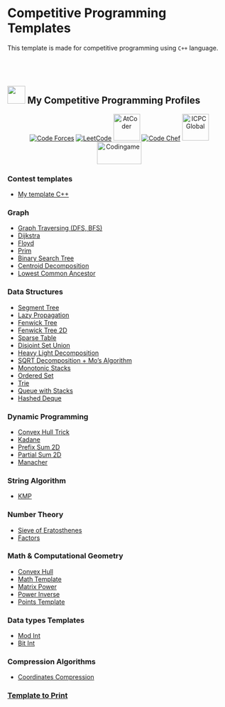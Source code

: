 # Competitive Programming Templates

This template is made for competitive programming using `C++` language.

<br><br>


## <picture> <img src="https://github.com/7oSkaaa/7oSkaaa/blob/main/Images/competitive_programming_profile.png?raw=true" width=40> </picture> My Competitive Programming Profiles

<p align="center">
  <a href="https://codeforces.com/profile/7oSkaaa"><img src="https://img.icons8.com/external-tal-revivo-shadow-tal-revivo/50/000000/external-codeforces-programming-competitions-and-contests-programming-community-logo-shadow-tal-revivo.png" alt="Code Forces"/></a>
	<a href="https://leetcode.com/7oSkaa/"><img src="https://img.icons8.com/external-tal-revivo-shadow-tal-revivo/50/000000/external-level-up-your-coding-skills-and-quickly-land-a-job-logo-shadow-tal-revivo.png" alt="LeetCode"/></a>
	<a href="https://atcoder.jp/users/ahmed_7oSkaa"><img src="https://i.ibb.co/Q9WSjDB/logo.png" alt="AtCoder" width = 60px/></a>
	<a href="https://www.codechef.com/users/ahmed_7oskaa"><img src="https://img.icons8.com/color/50/000000/codechef.png" alt="Code Chef"/></a>
	<a href="https://icpc.global/ICPCID/IW0X0CTD0ZV9"><img src="https://i.ibb.co/6J0r7rW/Daco-5610880.png" alt="ICPC Global" width = 60px /></a>     
	<a href="https://www.codingame.com/profile/e5e56c7585fda3b457056b85180a4d636850344" ><img src="https://i.ibb.co/1MRppTC/codingame-1.png" alt="Codingame" width="100" height="50"/></a>
</p>

### Contest templates
- [My template C++](https://github.com/7oSkaaa/CP-Templates/blob/main/Template.cpp)


### Graph
- [Graph Traversing (DFS, BFS)](https://github.com/7oSkaaa/CP-Templates/blob/main/Graph.cpp)
- [Dijkstra](https://github.com/7oSkaaa/CP-Templates/blob/main/Dijkstra.cpp)
- [Floyd](https://github.com/7oSkaaa/CP-Templates/blob/main/Floyd.cpp)
- [Prim](https://github.com/7oSkaaa/CP-Templates/blob/main/Prim.cpp)
- [Binary Search Tree](https://github.com/7oSkaaa/CP-Templates/blob/main/Binary_Search_Tree.cpp)
- [Centroid Decomposition](https://github.com/7oSkaaa/CP-Templates/blob/main/Centroid_Decomposition.cpp)
- [Lowest Common Ancestor](https://github.com/7oSkaaa/CP-Templates/blob/main/LCA.cpp)


### Data Structures
- [Segment Tree](https://github.com/7oSkaaa/CP-Templates/blob/main/Seg_Tree.cpp)
- [Lazy Propagation](https://github.com/7oSkaaa/CP-Templates/blob/main/Lazy_Propagation.cpp)
- [Fenwick Tree](https://github.com/7oSkaaa/CP-Templates/blob/main/Fenwick_Tree.cpp)
- [Fenwick Tree 2D](https://github.com/7oSkaaa/CP-Templates/blob/main/Fenwick_Tree_2D.cpp)
- [Sparse Table](https://github.com/7oSkaaa/CP-Templates/blob/main/Sparse_Table.cpp)
- [Disjoint Set Union](https://github.com/7oSkaaa/CP-Templates/blob/main/DSU.cpp)
- [Heavy Light Decomposition](https://github.com/7oSkaaa/CP-Templates/blob/main/HLD.cpp)
- [SQRT Decomposition + Mo’s Algorithm](https://github.com/7oSkaaa/CP-Templates/blob/main/MO.cpp)
- [Monotonic Stacks](https://github.com/7oSkaaa/CP-Templates/blob/main/Monotonic_Stacks.cpp)
- [Ordered Set](https://github.com/7oSkaaa/CP-Templates/blob/main/Ordered_Set.cpp)
- [Trie](https://github.com/7oSkaaa/CP-Templates/blob/main/Trie.cpp)
- [Queue with Stacks](https://github.com/7oSkaaa/CP-Templates/blob/main/Queue_with_Stacks.cpp)
- [Hashed Deque](https://github.com/7oSkaaa/CP-Templates/blob/main/Hashed_Deque.cpp)


### Dynamic Programming
- [Convex Hull Trick](https://github.com/7oSkaaa/CP-Templates/blob/main/Convex_Hull_Trick.cpp)
- [Kadane](https://github.com/7oSkaaa/CP-Templates/blob/main/Kadane.cpp)
- [Prefix Sum 2D](https://github.com/7oSkaaa/CP-Templates/blob/main/Prefix_Sum_2D.cpp)
- [Partial Sum 2D](https://github.com/7oSkaaa/CP-Templates/blob/main/Partial_Sum_2D.cpp)
- [Manacher](https://github.com/7oSkaaa/CP-Templates/blob/main/Manacher.cpp)


### String Algorithm
- [KMP](https://github.com/7oSkaaa/CP-Templates/blob/main/KMP.cpp)

### Number Theory
- [Sieve of Eratosthenes](https://github.com/7oSkaaa/CP-Templates/blob/main/Seive.cpp)
- [Factors](https://github.com/7oSkaaa/CP-Templates/blob/main/Factors.cpp)

### Math & Computational Geometry
- [Convex Hull](https://github.com/7oSkaaa/CP-Templates/blob/main/Convex_Hull.cpp)
- [Math Template](https://github.com/7oSkaaa/CP-Templates/blob/main/Math.cpp)
- [Matrix Power](https://github.com/7oSkaaa/CP-Templates/blob/main/Matrix_Power.cpp)
- [Power Inverse](https://github.com/7oSkaaa/CP-Templates/blob/main/Power_Inverse.cpp)
- [Points Template](https://github.com/7oSkaaa/CP-Templates/blob/main/Point.cpp)


### Data types Templates
- [Mod Int](https://github.com/7oSkaaa/CP-Templates/blob/main/Mod_Int.cpp)
- [Bit Int](https://github.com/7oSkaaa/CP-Templates/blob/main/Big_Int.cpp)


### Compression Algorithms
- [Coordinates Compression](https://github.com/7oSkaaa/CP-Templates/blob/main/Coordinate_Compression.cpp)


### [Template to Print](https://github.com/7oSkaaa/CP-Templates/blob/main/Print_Template.cpp)
